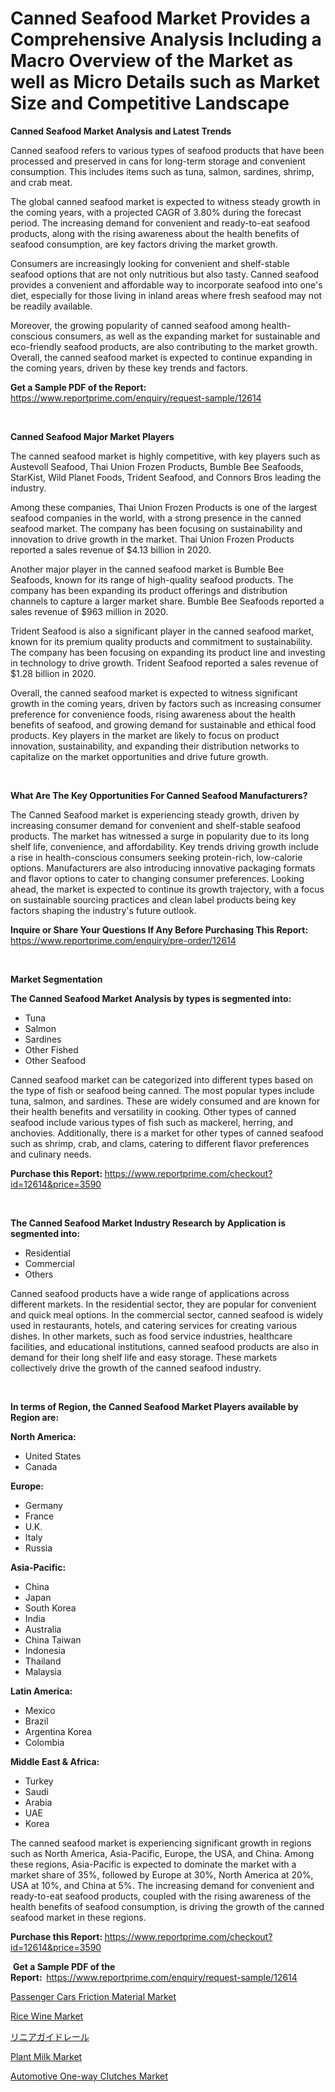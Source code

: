 <p><h1>Canned Seafood Market Provides a Comprehensive Analysis Including a Macro Overview of the Market as well as Micro Details such as Market Size and Competitive Landscape</h1></p><p><strong>Canned Seafood Market Analysis and Latest Trends</strong></p>
<p><p>Canned seafood refers to various types of seafood products that have been processed and preserved in cans for long-term storage and convenient consumption. This includes items such as tuna, salmon, sardines, shrimp, and crab meat.</p><p>The global canned seafood market is expected to witness steady growth in the coming years, with a projected CAGR of 3.80% during the forecast period. The increasing demand for convenient and ready-to-eat seafood products, along with the rising awareness about the health benefits of seafood consumption, are key factors driving the market growth.</p><p>Consumers are increasingly looking for convenient and shelf-stable seafood options that are not only nutritious but also tasty. Canned seafood provides a convenient and affordable way to incorporate seafood into one's diet, especially for those living in inland areas where fresh seafood may not be readily available.</p><p>Moreover, the growing popularity of canned seafood among health-conscious consumers, as well as the expanding market for sustainable and eco-friendly seafood products, are also contributing to the market growth. Overall, the canned seafood market is expected to continue expanding in the coming years, driven by these key trends and factors.</p></p>
<p><strong>Get a Sample PDF of the Report:&nbsp;</strong> <a href="https://www.reportprime.com/enquiry/request-sample/12614">https://www.reportprime.com/enquiry/request-sample/12614</a></p>
<p>&nbsp;</p>
<p><strong>Canned Seafood Major Market Players</strong></p>
<p><p>The canned seafood market is highly competitive, with key players such as Austevoll Seafood, Thai Union Frozen Products, Bumble Bee Seafoods, StarKist, Wild Planet Foods, Trident Seafood, and Connors Bros leading the industry. </p><p>Among these companies, Thai Union Frozen Products is one of the largest seafood companies in the world, with a strong presence in the canned seafood market. The company has been focusing on sustainability and innovation to drive growth in the market. Thai Union Frozen Products reported a sales revenue of $4.13 billion in 2020.</p><p>Another major player in the canned seafood market is Bumble Bee Seafoods, known for its range of high-quality seafood products. The company has been expanding its product offerings and distribution channels to capture a larger market share. Bumble Bee Seafoods reported a sales revenue of $963 million in 2020.</p><p>Trident Seafood is also a significant player in the canned seafood market, known for its premium quality products and commitment to sustainability. The company has been focusing on expanding its product line and investing in technology to drive growth. Trident Seafood reported a sales revenue of $1.28 billion in 2020.</p><p>Overall, the canned seafood market is expected to witness significant growth in the coming years, driven by factors such as increasing consumer preference for convenience foods, rising awareness about the health benefits of seafood, and growing demand for sustainable and ethical food products. Key players in the market are likely to focus on product innovation, sustainability, and expanding their distribution networks to capitalize on the market opportunities and drive future growth.</p></p>
<p>&nbsp;</p>
<p><strong>What Are The Key Opportunities For Canned Seafood Manufacturers?</strong></p>
<p><p>The Canned Seafood market is experiencing steady growth, driven by increasing consumer demand for convenient and shelf-stable seafood products. The market has witnessed a surge in popularity due to its long shelf life, convenience, and affordability. Key trends driving growth include a rise in health-conscious consumers seeking protein-rich, low-calorie options. Manufacturers are also introducing innovative packaging formats and flavor options to cater to changing consumer preferences. Looking ahead, the market is expected to continue its growth trajectory, with a focus on sustainable sourcing practices and clean label products being key factors shaping the industry's future outlook.</p></p>
<p><strong>Inquire or Share Your Questions If Any Before Purchasing This Report:</strong> <a href="https://www.reportprime.com/enquiry/pre-order/12614">https://www.reportprime.com/enquiry/pre-order/12614</a></p>
<p>&nbsp;</p>
<p><strong>Market Segmentation</strong></p>
<p><strong>The Canned Seafood Market Analysis by types is segmented into:</strong></p>
<p><ul><li>Tuna</li><li>Salmon</li><li>Sardines</li><li>Other Fished</li><li>Other Seafood</li></ul></p>
<p><p>Canned seafood market can be categorized into different types based on the type of fish or seafood being canned. The most popular types include tuna, salmon, and sardines. These are widely consumed and are known for their health benefits and versatility in cooking. Other types of canned seafood include various types of fish such as mackerel, herring, and anchovies. Additionally, there is a market for other types of canned seafood such as shrimp, crab, and clams, catering to different flavor preferences and culinary needs.</p></p>
<p><strong>Purchase this Report:&nbsp;</strong><a href="https://www.reportprime.com/checkout?id=12614&price=3590">https://www.reportprime.com/checkout?id=12614&price=3590</a></p>
<p>&nbsp;</p>
<p><strong>The Canned Seafood Market Industry Research by Application is segmented into:</strong></p>
<p><ul><li>Residential</li><li>Commercial</li><li>Others</li></ul></p>
<p><p>Canned seafood products have a wide range of applications across different markets. In the residential sector, they are popular for convenient and quick meal options. In the commercial sector, canned seafood is widely used in restaurants, hotels, and catering services for creating various dishes. In other markets, such as food service industries, healthcare facilities, and educational institutions, canned seafood products are also in demand for their long shelf life and easy storage. These markets collectively drive the growth of the canned seafood industry.</p></p>
<p>&nbsp;</p>
<p><strong>In terms of Region, the Canned Seafood Market Players available by Region are:</strong></p>
<p>
    <p> <strong> North America: </strong>
        <ul>
            <li>United States</li>
            <li>Canada</li>
        </ul>
        </p> 
    <p> <strong> Europe: </strong>
        <ul>
            <li>Germany</li>
            <li>France</li>
            <li>U.K.</li>
            <li>Italy</li>
            <li>Russia</li>
        </ul>
        </p> 
    <p> <strong> Asia-Pacific: </strong>
        <ul>
            <li>China</li>
            <li>Japan</li>
            <li>South Korea</li>
            <li>India</li>
            <li>Australia</li>
            <li>China Taiwan</li>
            <li>Indonesia</li>
            <li>Thailand</li>
            <li>Malaysia</li>
        </ul>
        </p> 
    <p> <strong> Latin America: </strong>
        <ul>
            <li>Mexico</li>
            <li>Brazil</li>
            <li>Argentina Korea</li>
            <li>Colombia</li>
        </ul>
        </p> 
    <p> <strong> Middle East & Africa: </strong>
        <ul>
            <li>Turkey</li>
            <li>Saudi</li>
            <li>Arabia</li>
            <li>UAE</li>
            <li>Korea</li>
        </ul>
    </p>
    </p>
<p><p>The canned seafood market is experiencing significant growth in regions such as North America, Asia-Pacific, Europe, the USA, and China. Among these regions, Asia-Pacific is expected to dominate the market with a market share of 35%, followed by Europe at 30%, North America at 20%, USA at 10%, and China at 5%. The increasing demand for convenient and ready-to-eat seafood products, coupled with the rising awareness of the health benefits of seafood consumption, is driving the growth of the canned seafood market in these regions.</p></p>
<p><strong>Purchase this Report: </strong><a href="https://www.reportprime.com/checkout?id=12614&price=3590">https://www.reportprime.com/checkout?id=12614&price=3590</a></p>
<p>&nbsp;<strong>Get a Sample PDF of the Report:&nbsp;&nbsp;</strong><a href="https://www.reportprime.com/enquiry/request-sample/12614">https://www.reportprime.com/enquiry/request-sample/12614</a></p>
<p><strong></strong></p>
<p><p><a href="https://issuu.com/reportprime-2/docs/passenger-cars-friction-material-market-size-2030.">Passenger Cars Friction Material Market</a></p><p><a href="https://github.com/jaidynmorantestelletmjzya/Market-Research-Report-List-2/blob/main/rice-wine-market.md">Rice Wine Market</a></p><p><a href="https://github.com/moulafa/Market-Research-Report-List-1/blob/main/470084117232.md">リニアガイドレール</a></p><p><a href="https://github.com/juniordelafrance/Market-Research-Report-List-2/blob/main/plant-milk-market.md">Plant Milk Market</a></p><p><a href="https://issuu.com/reportprime-2/docs/automotive-one-way-clutches-market-size-2030.pptx">Automotive One-way Clutches Market</a></p></p>
